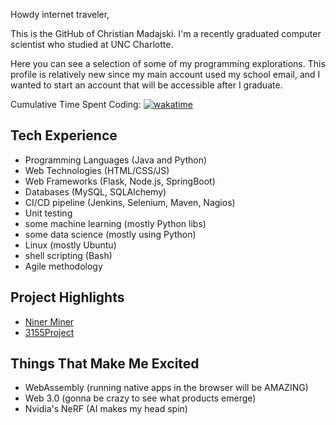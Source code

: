 Howdy internet traveler,

This is the GitHub of Christian Madajski.
I'm a recently graduated computer scientist who studied at UNC Charlotte.

Here you can see a selection of some of my programming explorations. This profile is
relatively new since my main account used my school email, and I wanted to start 
an account that will be accessible after I graduate.

Cumulative Time Spent Coding: [![wakatime](https://wakatime.com/badge/user/510092ca-a9b8-48f5-bf50-9b05005ef525.svg)](https://wakatime.com/@510092ca-a9b8-48f5-bf50-9b05005ef525)

## Tech Experience
- Programming Languages (Java and Python)
- Web Technologies (HTML/CSS/JS)
- Web Frameworks (Flask, Node.js, SpringBoot)
- Databases (MySQL, SQLAlchemy)
- CI/CD pipeline (Jenkins, Selenium, Maven, Nagios)
- Unit testing
- some machine learning (mostly Python libs)
- some data science (mostly using Python)
- Linux (mostly Ubuntu)
- shell scripting (Bash)
- Agile methodology

## Project Highlights
- [Niner Miner](https://github.com/cmadajski/niner_miner)
- [3155Project](https://github.com/cmadajski/3155Project)
 
 ## Things That Make Me Excited
 - WebAssembly (running native apps in the browser will be AMAZING)
- Web 3.0 (gonna be crazy to see what products emerge)
- Nvidia's NeRF (AI makes my head spin)
